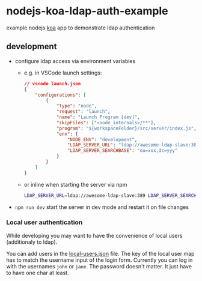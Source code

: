 # nodejs-koa-ldap-auth-example

example nodejs [koa](https://koajs.com/) app to demonstrate ldap authentication

## development

- configure ldap access via environment variables

  - e.g. in VSCode launch settings:

    ```json
    // vscode launch.json
    {
    	"configurations": [
    		{
    			"type": "node",
    			"request": "launch",
    			"name": "Launch Program [dev]",
    			"skipFiles": ["<node_internals>/**"],
    			"program": "${workspaceFolder}/src/server/index.js",
    			"env": {
    				"NODE_ENV": "development",
    				"LDAP_SERVER_URL": "ldap://awesome-ldap-slave:389",
    				"LDAP_SERVER_SEARCHBASE": "ou=xxx,dc=yyy"
    			}
    		}
    	]
    }
    ```

  - or inline when starting the server via npm

    ```bash
    LDAP_SERVER_URL=ldap://awesome-ldap-slave:389 LDAP_SERVER_SEARCHBASE=ou=xxx,dc=yyy npm run dev
    ```

- `npm run dev` start the server in dev mode and restart it on file changes

### Local user authentication

While developing you may want to have the convenience of local users (additionaly to ldap).

You can add users in the [local-users.json](./local-users.json) file. The key of the local user
map has to match the username input of the login form. Currently you can log
in with the usernames `john` or `jane`. The password doesn't matter. It just
have to have one char at least.
